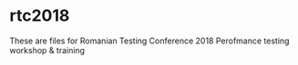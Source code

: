 # rtc2018
These are files for Romanian Testing Conference 2018 Perofmance testing workshop &amp; training
